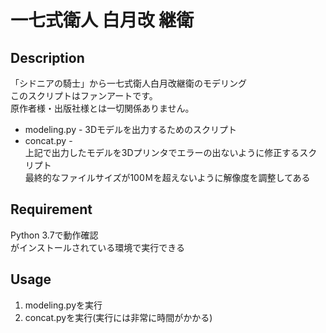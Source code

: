 一七式衛人 白月改 継衛
====

## Description

「シドニアの騎士」から一七式衛人白月改継衛のモデリング  
このスクリプトはファンアートです。  
原作者様・出版社様とは一切関係ありません。

* modeling.py - 3Dモデルを出力するためのスクリプト
* concat.py -  
上記で出力したモデルを3Dプリンタでエラーの出ないように修正するスクリプト  
最終的なファイルサイズが100Ｍを超えないように解像度を調整してある

## Requirement

Python 3.7で動作確認  
[](https://github.com/MarataUni/Harbor3d)がインストールされている環境で実行できる

## Usage

1. modeling.pyを実行
1. concat.pyを実行(実行には非常に時間がかかる)

